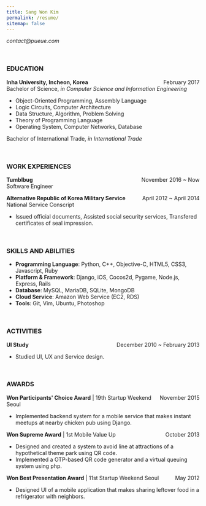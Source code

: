```yaml
---
title: Sang Won Kim
permalink: /resume/
sitemap: false
---
```

_contact@pueue.com_

<br />

### EDUCATION

<time style="float: right">February 2017</time>
**Inha University, Incheon, Korea**  
Bachelor of Science, *in Computer Science and Information Engineering*

  - Object-Oriented Programming, Assembly Language
  - Logic Circuits, Computer Architecture
  - Data Structure, Algorithm, Problem Solving
  - Theory of Programming Language
  - Operating System, Computer Networks, Database

Bachelor of International Trade, *in International Trade*

<br />

### WORK EXPERIENCES

<time style="float: right">November 2016 ~ Now</time>
**Tumblbug**  
Software Engineer

<time style="float: right">April 2012 ~ April 2014</time>
**Alternative Republic of Korea Military Service**  
National Service Conscript

 - Issued official documents, Assisted social security services, Transfered certificates of seal impression.

<br />

### SKILLS AND ABILITIES

- **Programming Language**: Python, C++, Objective-C, HTML5, CSS3, Javascript, Ruby
- **Platform &amp; Framework**: Django, iOS, Cocos2d, Pygame, Node.js, Express, Rails
- **Database**: MySQL, MariaDB, SQLite, MongoDB
- **Cloud Service**: Amazon Web Service (EC2, RDS)
- **Tools**: Git, Vim, Ubuntu, Photoshop

<br />

### ACTIVITIES

<time style="float: right">December 2010 ~ February 2013</time>
**UI Study**

- Studied UI, UX and Service design.

<br />

### AWARDS

<time style="float: right">November 2015</time>
**Won Participants' Choice Award** \| 19th Startup Weekend Seoul

- Implemented backend system for a mobile service that makes instant meetups at nearby chicken pub using Django.

<time style="float: right">October 2013</time>
**Won Supreme Award** \| 1st Mobile Value Up

- Designed and created a system to avoid line at attractions of a hypothetical theme park using QR code.
- Implemented a OTP-based QR code generator and a virtual queuing system using php.

<time style="float: right">May 2012</time>
**Won Best Presentation Award** \| 11st Startup Weekend Seoul

- Designed UI of a mobile application that makes sharing leftover food in a refrigerator with neighbors.
